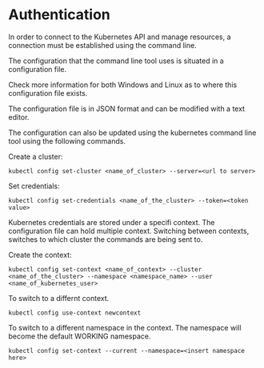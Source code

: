 # Authentication

In order to connect to the Kubernetes API and manage resources, a connection must be established using the command line.

The configuration that the command line tool uses is situated in a configuration file.

Check more information for both Windows and Linux as to where this configuration file exists.

The configuration file is in JSON format and can be modified with a text editor.

The configuration can also be updated using the kubernetes command line tool using the following commands.

Create a cluster:
```
kubectl config set-cluster <name_of_cluster> --server=<url to server>
```

Set credentials:
```
kubectl config set-credentials <name_of_the_cluster> --token=<token value>
```

Kubernetes credentials are stored under a specifi context.
The configuration file can hold multiple context.
Switching between contexts, switches to which cluster the commands are being sent to.

Create the context:
```
kubectl config set-context <name_of_context> --cluster <name_of_the_cluster> --namespace <namespace_name> --user <name_of_kubernetes_user>
```

To switch to a differnt context.
```
kubectl config use-context newcontext
```

To switch to a different namespace in the context.
The namespace will become the default WORKING namespace.
```
kubectl config set-context --current --namespace=<insert namespace here>
```